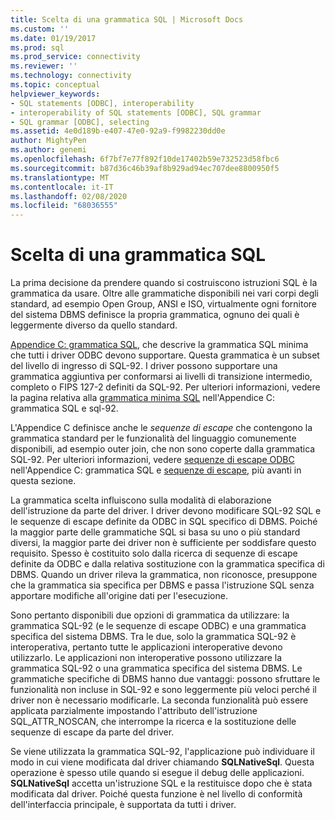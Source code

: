```yaml
---
title: Scelta di una grammatica SQL | Microsoft Docs
ms.custom: ''
ms.date: 01/19/2017
ms.prod: sql
ms.prod_service: connectivity
ms.reviewer: ''
ms.technology: connectivity
ms.topic: conceptual
helpviewer_keywords:
- SQL statements [ODBC], interoperability
- interoperability of SQL statements [ODBC], SQL grammar
- SQL grammar [ODBC], selecting
ms.assetid: 4e0d189b-e407-47e0-92a9-f9982230dd0e
author: MightyPen
ms.author: genemi
ms.openlocfilehash: 6f7bf7e77f892f10de17402b59e732523d58fbc6
ms.sourcegitcommit: b87d36c46b39af8b929ad94ec707dee8800950f5
ms.translationtype: MT
ms.contentlocale: it-IT
ms.lasthandoff: 02/08/2020
ms.locfileid: "68036555"
---
```

# <a name="choosing-an-sql-grammar"></a>Scelta di una grammatica SQL
La prima decisione da prendere quando si costruiscono istruzioni SQL è la grammatica da usare. Oltre alle grammatiche disponibili nei vari corpi degli standard, ad esempio Open Group, ANSI e ISO, virtualmente ogni fornitore del sistema DBMS definisce la propria grammatica, ognuno dei quali è leggermente diverso da quello standard.  
  
 [Appendice C: grammatica SQL](../../../odbc/reference/appendixes/appendix-c-sql-grammar.md), che descrive la grammatica SQL minima che tutti i driver ODBC devono supportare. Questa grammatica è un subset del livello di ingresso di SQL-92. I driver possono supportare una grammatica aggiuntiva per conformarsi ai livelli di transizione intermedio, completo o FIPS 127-2 definiti da SQL-92. Per ulteriori informazioni, vedere la pagina relativa alla [grammatica minima SQL](../../../odbc/reference/appendixes/sql-minimum-grammar.md) nell'Appendice C: grammatica SQL e sql-92.  
  
 L'Appendice C definisce anche le *sequenze di escape* che contengono la grammatica standard per le funzionalità del linguaggio comunemente disponibili, ad esempio outer join, che non sono coperte dalla grammatica SQL-92. Per ulteriori informazioni, vedere [sequenze di escape ODBC](../../../odbc/reference/appendixes/odbc-escape-sequences.md) nell'Appendice C: grammatica SQL e [sequenze di escape](../../../odbc/reference/develop-app/escape-sequences.md), più avanti in questa sezione.  
  
 La grammatica scelta influiscono sulla modalità di elaborazione dell'istruzione da parte del driver. I driver devono modificare SQL-92 SQL e le sequenze di escape definite da ODBC in SQL specifico di DBMS. Poiché la maggior parte delle grammatiche SQL si basa su uno o più standard diversi, la maggior parte dei driver non è sufficiente per soddisfare questo requisito. Spesso è costituito solo dalla ricerca di sequenze di escape definite da ODBC e dalla relativa sostituzione con la grammatica specifica di DBMS. Quando un driver rileva la grammatica, non riconosce, presuppone che la grammatica sia specifica per DBMS e passa l'istruzione SQL senza apportare modifiche all'origine dati per l'esecuzione.  
  
 Sono pertanto disponibili due opzioni di grammatica da utilizzare: la grammatica SQL-92 (e le sequenze di escape ODBC) e una grammatica specifica del sistema DBMS. Tra le due, solo la grammatica SQL-92 è interoperativa, pertanto tutte le applicazioni interoperative devono utilizzarlo. Le applicazioni non interoperative possono utilizzare la grammatica SQL-92 o una grammatica specifica del sistema DBMS. Le grammatiche specifiche di DBMS hanno due vantaggi: possono sfruttare le funzionalità non incluse in SQL-92 e sono leggermente più veloci perché il driver non è necessario modificarle. La seconda funzionalità può essere applicata parzialmente impostando l'attributo dell'istruzione SQL_ATTR_NOSCAN, che interrompe la ricerca e la sostituzione delle sequenze di escape da parte del driver.  
  
 Se viene utilizzata la grammatica SQL-92, l'applicazione può individuare il modo in cui viene modificata dal driver chiamando **SQLNativeSql**. Questa operazione è spesso utile quando si esegue il debug delle applicazioni. **SQLNativeSql** accetta un'istruzione SQL e la restituisce dopo che è stata modificata dal driver. Poiché questa funzione è nel livello di conformità dell'interfaccia principale, è supportata da tutti i driver.
